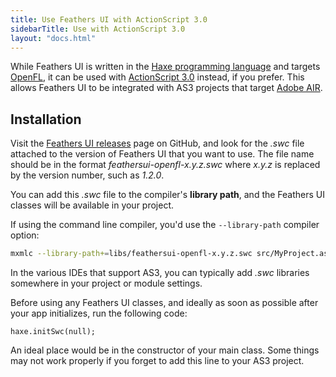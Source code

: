```yaml
---
title: Use Feathers UI with ActionScript 3.0
sidebarTitle: Use with ActionScript 3.0
layout: "docs.html"
---
```


While Feathers UI is written in the [Haxe programming language](https://haxe.org) and targets [OpenFL](https://openfl.org/), it can be used with [ActionScript 3.0](https://airsdk.dev/docs/development) instead, if you prefer. This allows Feathers UI to be integrated with AS3 projects that target [Adobe AIR](https://airsdk.dev).

## Installation

Visit the [Feathers UI releases](https://github.com/feathersui/feathersui-openfl/releases) page on GitHub, and look for the _.swc_ file attached to the version of Feathers UI that you want to use. The file name should be in the format _feathersui-openfl-x.y.z.swc_ where _x.y.z_ is replaced by the version number, such as _1.2.0_.

You can add this _.swc_ file to the compiler's **library path**, and the Feathers UI classes will be available in your project.

If using the command line compiler, you'd use the `--library-path` compiler option:

```sh
mxmlc --library-path+=libs/feathersui-openfl-x.y.z.swc src/MyProject.as
```

In the various IDEs that support AS3, you can typically add _.swc_ libraries somewhere in your project or module settings.

Before using any Feathers UI classes, and ideally as soon as possible after your app initializes, run the following code:

```as3
haxe.initSwc(null);
```

An ideal place would be in the constructor of your main class. Some things may not work properly if you forget to add this line to your AS3 project.